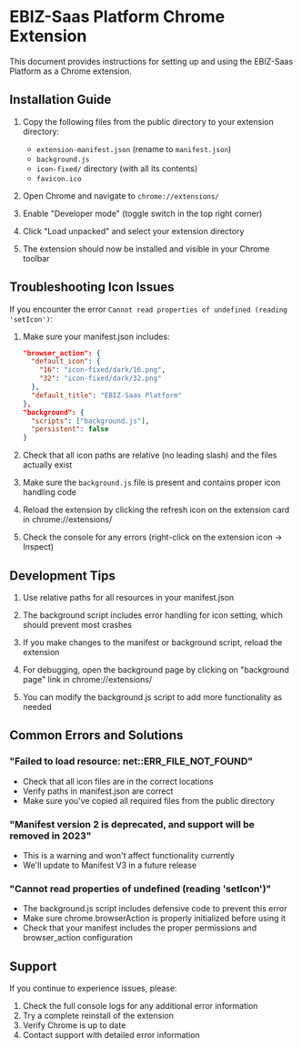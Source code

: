 # EBIZ-Saas Platform Chrome Extension

This document provides instructions for setting up and using the EBIZ-Saas Platform as a Chrome extension.

## Installation Guide

1. Copy the following files from the public directory to your extension directory:
   - `extension-manifest.json` (rename to `manifest.json`)
   - `background.js`
   - `icon-fixed/` directory (with all its contents)
   - `favicon.ico`

2. Open Chrome and navigate to `chrome://extensions/`

3. Enable "Developer mode" (toggle switch in the top right corner)

4. Click "Load unpacked" and select your extension directory

5. The extension should now be installed and visible in your Chrome toolbar

## Troubleshooting Icon Issues

If you encounter the error `Cannot read properties of undefined (reading 'setIcon')`:

1. Make sure your manifest.json includes:
   ```json
   "browser_action": {
     "default_icon": {
       "16": "icon-fixed/dark/16.png",
       "32": "icon-fixed/dark/32.png"
     },
     "default_title": "EBIZ-Saas Platform"
   },
   "background": {
     "scripts": ["background.js"],
     "persistent": false
   }
   ```

2. Check that all icon paths are relative (no leading slash) and the files actually exist

3. Make sure the `background.js` file is present and contains proper icon handling code

4. Reload the extension by clicking the refresh icon on the extension card in chrome://extensions/

5. Check the console for any errors (right-click on the extension icon → Inspect)

## Development Tips

1. Use relative paths for all resources in your manifest.json

2. The background script includes error handling for icon setting, which should prevent most crashes

3. If you make changes to the manifest or background script, reload the extension

4. For debugging, open the background page by clicking on "background page" link in chrome://extensions/

5. You can modify the background.js script to add more functionality as needed

## Common Errors and Solutions

### "Failed to load resource: net::ERR_FILE_NOT_FOUND"
- Check that all icon files are in the correct locations
- Verify paths in manifest.json are correct
- Make sure you've copied all required files from the public directory

### "Manifest version 2 is deprecated, and support will be removed in 2023"
- This is a warning and won't affect functionality currently
- We'll update to Manifest V3 in a future release

### "Cannot read properties of undefined (reading 'setIcon')"
- The background.js script includes defensive code to prevent this error
- Make sure chrome.browserAction is properly initialized before using it
- Check that your manifest includes the proper permissions and browser_action configuration

## Support

If you continue to experience issues, please:
1. Check the full console logs for any additional error information
2. Try a complete reinstall of the extension
3. Verify Chrome is up to date
4. Contact support with detailed error information 